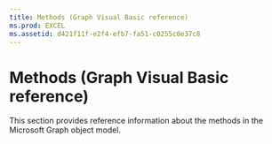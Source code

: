 ```yaml
---
title: Methods (Graph Visual Basic reference)
ms.prod: EXCEL
ms.assetid: d421f11f-e2f4-efb7-fa51-c0255c0e37c8
---
```



# Methods (Graph Visual Basic reference)

This section provides reference information about the methods in the Microsoft Graph object model.


